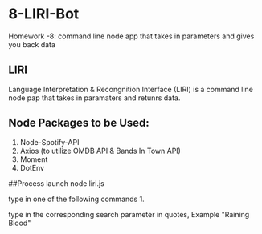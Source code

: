 # 8-LIRI-Bot
Homework -8: command line node app that takes in parameters and gives you back data

## LIRI
Language Interpretation & Recongnition Interface (LIRI) is a command line node pap that takes in paramaters and retunrs data.

## Node Packages to be Used:
1. Node-Spotify-API
2. Axios (to utilize OMDB API & Bands In Town API)
3. Moment
4. DotEnv

##Process
launch node liri.js

type in one of the following commands
1. 

type in the corresponding search parameter in quotes,
Example "Raining Blood"
